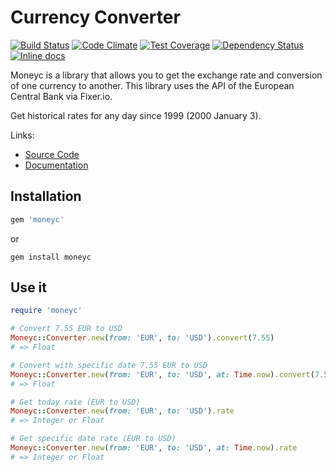 # Currency Converter

[![Build Status](https://travis-ci.org/gearnode/moneyc.svg)](https://travis-ci.org/gearnode/moneyc)
[![Code Climate](https://codeclimate.com/github/gearnode/moneyc/badges/gpa.svg)](https://codeclimate.com/github/gearnode/moneyc)
[![Test Coverage](https://codeclimate.com/github/gearnode/moneyc/badges/coverage.svg)](https://codeclimate.com/github/gearnode/moneyc/coverage)
[![Dependency Status](https://gemnasium.com/gearnode/currency_converter.svg)](https://gemnasium.com/gearnode/currency_converter)
[![Inline docs](http://inch-ci.org/github/gearnode/currency_converter.svg?branch=master)](http://inch-ci.org/github/gearnode/currency_converter)

Moneyc is a library that allows you to get the exchange rate and conversion of one currency to another. This library uses the API of the European Central Bank via Fixer.io.

Get historical rates for any day since 1999 (2000 January 3).

Links:

- [Source Code](https://github.com/gearnode/moneyc)
- [Documentation](http://rubydoc.info/github/gearnode/moneyc/master)

## Installation

``` ruby
gem 'moneyc'
```
or
``` shell
gem install moneyc
```


## Use it

``` ruby
require 'moneyc'

# Convert 7.55 EUR to USD
Moneyc::Converter.new(from: 'EUR', to: 'USD').convert(7.55)
# => Float

# Convert with specific date 7.55 EUR to USD
Moneyc::Converter.new(from: 'EUR', to: 'USD', at: Time.now).convert(7.55)
# => Float

# Get today rate (EUR to USD)
Moneyc::Converter.new(from: 'EUR', to: 'USD').rate
# => Integer or Float

# Get specific date rate (EUR to USD)
Moneyc::Converter.new(from: 'EUR', to: 'USD', at: Time.now).rate
# => Integer or Float
```
